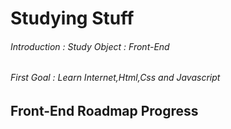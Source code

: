 # **Studying Stuff**
###### Introduction : Study Object : Front-End
###### First Goal : Learn Internet,Html,Css and Javascript
## Front-End Roadmap Progress
